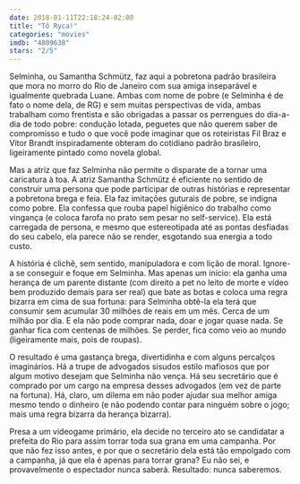 ```yaml
---
date: 2018-01-11T22:18:24-02:00
title: "Tô Ryca!"
categories: "movies"
imdb: "4809638"
stars: "2/5"
---
```

Selminha, ou Samantha Schmütz, faz aqui a pobretona padrão brasileira que mora no morro do Rio de Janeiro com sua amiga inseparável e igualmente quebrada Luane. Ambas com nome de pobre (e Selminha é de fato o nome dela, de RG) e sem muitas perspectivas de vida, ambas trabalham como frentista e são obrigadas a passar os perrengues do dia-a-dia de todo pobre: condução lotada, peguetes que não querem saber de compromisso e tudo o que você pode imaginar que os roteiristas Fil Braz e Vitor Brandt inspiradamente obteram do cotidiano padrão brasileiro, ligeiramente pintado como novela global.

Mas a atriz que faz Selminha não permite o disparate de a tornar uma caricatura à toa. A atriz Samantha Schmütz é eficiente no sentido de construir uma persona que pode participar de outras histórias e representar a pobretona brega e feia. Ela faz imitações guturais de pobre, se indigna como pobre. Ela confessa que rouba papel higiênico do trabalho como vingança (e coloca farofa no prato sem pesar no self-service). Ela está carregada de persona, e mesmo que estereotipada até as pontas desfiadas do seu cabelo, ela parece não se render, esgotando sua energia a todo custo.

A história é clichê, sem sentido, manipuladora e com lição de moral. Ignore-a se conseguir e foque em Selminha. Mas apenas um início: ela ganha uma herança de um parente distante (com direito a pet no leito de morte e vídeo bem produzido demais para ser real) que bate as botas e coloca uma regra bizarra em cima de sua fortuna: para Selminha obtê-la ela terá que consumir sem acumular 30 milhões de reais em um mês. Cerca de um milhão por dia. E ela não pode comprar nada, doar e jogar quase nada. Se ganhar fica com centenas de milhões. Se perder, fica como veio ao mundo (ligeiramente mais, pois de roupas).

O resultado é uma gastança brega, divertidinha e com alguns percalços imaginários. Há a trupe de advogados sisudos estilo mafiosos que por algum motivo desejam que Selminha não vença. Há seu secretário que é comprado por um cargo na empresa desses advogados (em vez de parte na fortuna). Há, claro, um dilema em não poder ajudar sua melhor amiga mesmo tendo o dinheiro (e não podendo contar para ninguém sobre o jogo; mais uma regra bizarra da herança bizarra).

Presa a um videogame primário, ela decide no terceiro ato se candidatar a prefeita do Rio para assim torrar toda sua grana em uma campanha. Por que não fez isso antes, e por que o secretário dela está tão empolgado com a campanha, já que ela é apenas para torrar grana? Eu não sei, e provavelmente o espectador nunca saberá. Resultado: nunca saberemos.
